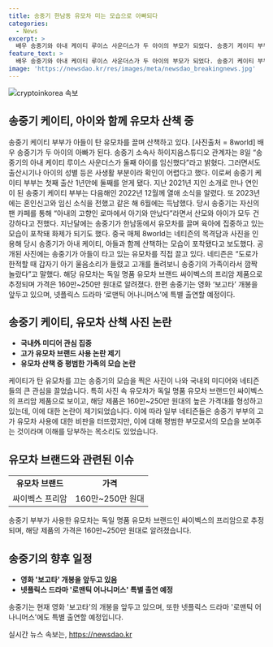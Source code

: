 ```yaml
---
title: 송중기 한남동 유모차 미는 모습으로 아빠되다
categories:
  - News
excerpt: >
  배우 송중기와 아내 케이티 루이스 사운더스가 두 아이의 부모가 되었다. 송중기 케이티 부부는 첫째 출산 1년만에 둘째를 얻었는데, 이로써 가족이 더 늘어나고 행복을 더하게 되었다. 최근에는 송중기가 육아에 전념하고 있는 모습이 포착되었는데, 중국 매체가 그를 아내와 아들과 함께 산책하는 모습을 보도했다. 네티즌들은 송중기의 가족을 발견하고 깜짝 놀라는 등 관심을 가졌는데, 송중기가 직접 아들이 타고 있는 독일 명품 유모차를 끌며 산책하는 모습이 사진으로 공개되었다. 이에 대한 네티즌들의 궁금증과 관심이 높아지고 있다.
feature_text: >
  배우 송중기와 아내 케이티 루이스 사운더스가 두 아이의 부모가 되었다. 송중기 케이티 부부는 첫째 출산 1년만에 둘째를 얻었는데, 이로써 가족이 더 늘어나고 행복을 더하게 되었다. 최근에는 송중기가 육아에 전념하고 있는 모습이 포착되었는데, 중국 매체가 그를 아내와 아들과 함께 산책하는 모습을 보도했다. 네티즌들은 송중기의 가족을 발견하고 깜짝 놀라는 등 관심을 가졌는데, 송중기가 직접 아들이 타고 있는 독일 명품 유모차를 끌며 산책하는 모습이 사진으로 공개되었다. 이에 대한 네티즌들의 궁금증과 관심이 높아지고 있다.
image: 'https://newsdao.kr/res/images/meta/newsdao_breakingnews.jpg'
---
```


<p><img src="https://newsdao.kr/res/images/meta/newsdao_breakingnews.jpg" alt="cryptoinkorea 속보" /></p>

<h2>송중기 케이티, 아이와 함께 유모차 산책 중</h2>

<p data-ke-size="size16">송중기 케이티 부부가 아들이 탄 유모차를 끌며 산책하고 있다. [사진출처 = 8world] 배우 송중기가 두 아이의 아빠가 된다. 송중기 소속사 하이지음스튜디오 관계자는 8일 “송중기의 아내 케이티 루이스 사운더스가 둘째 아이를 임신했다”라고 밝혔다. 그러면서도 출산시기나 아이의 성별 등은 사생활 부분이라 확인이 어렵다고 했다. 이로써 송중기 케이티 부부는 첫째 출산 1년만에 둘째를 얻게 됐다. 지난 2021년 지인 소개로 만나 연인이 된 송중기 케이티 부부는 다음해인 2022년 12월께 열애 소식을 알렸다. 또 2023년에는 혼인신고와 임신 소식을 전했고 같은 해 6월에는 득남했다. 당시 송중기는 자신의 팬 카페를 통해 “아내의 고향인 로마에서 아기와 만났다”라면서 산모와 아이가 모두 건강하다고 전했다. 지난달에는 송중기가 한남동에서 유모차를 끌며 육아에 집중하고 있는 모습이 포착돼 화제가 되기도 했다. 중국 매체 8world는 네티즌의 목격담과 사진을 인용해 당시 송중기가 아내 케이티, 아들과 함께 산책하는 모습이 포착됐다고 보도했다. 공개된 사진에는 송중기가 아들이 타고 있는 유모차를 직접 끌고 있다. 네티즌은 “도로가 한적할 때 갑자기 아기 울음소리가 들렸고 고개를 돌려보니 송중기의 가족이라서 깜짝 놀랐다”고 말했다. 해당 유모차는 독일 명품 유모차 브랜드 싸이벡스의 프리암 제품으로 추정되며 가격은 160만~250만 원대로 알려졌다. 한편 송중기는 영화 ‘보고타’ 개봉을 앞두고 있으며, 넷플릭스 드라마 ‘로맨틱 어나니머스’에 특별 출연할 예정이다.</p>

<h2 data-ke-size="size26">송중기 케이티, 유모차 산책 사진 논란</h2>

<ul>
    <li><b>국내外 미디어 관심 집중</b></li>
    <li><b>고가 유모차 브랜드 사용 논란 제기</b></li>
    <li><b>유모차 산책 중 평범한 가족의 모습 논란</b></li>
</ul>

<p data-ke-size="size16">케이티가 탄 유모차를 끄는 송중기의 모습을 찍은 사진이 나와 국내외 미디어와 네티즌들의 큰 관심을 끌었습니다. 특히 사진 속 유모차가 독일 명품 유모차 브랜드인 싸이벡스의 프리암 제품으로 보이고, 해당 제품은 160만~250만 원대의 높은 가격대를 형성하고 있는데, 이에 대한 논란이 제기되었습니다. 이에 따라 일부 네티즌들은 송중기 부부의 고가 유모차 사용에 대한 비판을 터뜨렸지만, 이에 대해 평범한 부모로서의 모습을 보여주는 것이라며 이해를 당부하는 목소리도 있었습니다.</p>

<h2 data-ke-size="size26">유모차 브랜드와 관련된 이슈</h2>

<table>
    <tbody>
        <tr>
            <td style="text-align: center; height: 17px;"><b>유모차 브랜드</b></td>
            <td style="text-align: center; height: 17px;"><b>가격</b></td>
        </tr>
        <tr>
            <td style="text-align: center; height: 17px;">싸이벡스 프리암</td>
            <td style="text-align: center; height: 17px;">160만~250만 원대</td>
        </tr>
    </tbody>
</table>

<p data-ke-size="size16">송중기 부부가 사용한 유모차는 독일 명품 유모차 브랜드인 싸이벡스의 프리암으로 추정되며, 해당 제품의 가격은 160만~250만 원대로 알려졌습니다.</p>

<h2 data-ke-size="size26">송중기의 향후 일정</h2>

<ul>
    <li><b>영화 '보고타' 개봉을 앞두고 있음</b></li>
    <li><b>넷플릭스 드라마 '로맨틱 어나니머스' 특별 출연 예정</b></li>
</ul>

<p data-ke-size="size16">송중기는 현재 영화 '보고타'의 개봉을 앞두고 있으며, 또한 넷플릭스 드라마 '로맨틱 어나니머스'에도 특별 출연할 예정입니다.</p>
실시간 뉴스 속보는, <a href="https://newsdao.kr" rel="dofollow">https://newsdao.kr</a>



